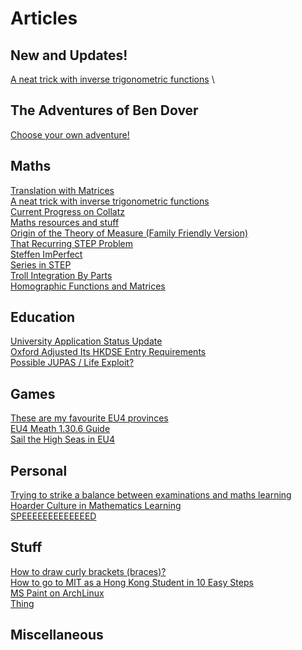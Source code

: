 # Articles

## New and Updates!

[A neat trick with inverse trigonometric functions](../articles/maths/arctan.html) \

## The Adventures of Ben Dover

[Choose your own adventure!](../articles/bendover/master.html)

## Maths

[Translation with Matrices](../articles/maths/mattrans.html) \
[A neat trick with inverse trigonometric functions](../articles/maths/arctan.html) \
[Current Progress on Collatz](../articles/maths/collatz.html) \
[Maths resources and stuff](../articles/maths/maths.html) \
[Origin of the Theory of Measure (Family Friendly Version)](../articles/maths/measureff.html) \
[That Recurring STEP Problem](../articles/maths/recurringstep.html) \
[Steffen ImPerfect](../articles/maths/steffenimperfect.html) \
[Series in STEP](../articles/maths/stepseries.html) \
[Troll Integration By Parts](../articles/maths/trollbyparts.html) \
[Homographic Functions and Matrices](../articles/maths/homographic_matrices.html) 

## Education

[University Application Status Update
](../articles/education/uniapp.html) \
[Oxford Adjusted Its HKDSE Entry Requirements](../articles/education/oxfordbruh.html) \
[Possible JUPAS / Life Exploit?](../articles/education/retardjupas.html) 

## Games

[These are my favourite EU4 provinces
](../articles/games/favouriteeu4province.html) \
[EU4 Meath 1.30.6 Guide
](../articles/games/meath30guide.html) \
[Sail the High Seas in EU4
](../articles/games/pirateeu4.html) 

## Personal

[Trying to strike a balance between examinations and maths learning
](../articles/personal/mathdseplan.html) \
[Hoarder Culture in Mathematics Learning
](../articles/personal/mathshoarding.html) \
[SPEEEEEEEEEEEEED
](../articles/personal/sped.html) 

## Stuff

[How to draw curly brackets (braces)?
](../articles/stuff/curlybrackets.html) \
[How to go to MIT as a Hong Kong Student in 10 Easy Steps
](../articles/stuff/mit.html) \
[MS Paint on ArchLinux
](../articles/stuff/mspaint.html) \
[Thing
](../articles/stuff/thing.html) 

## Miscellaneous